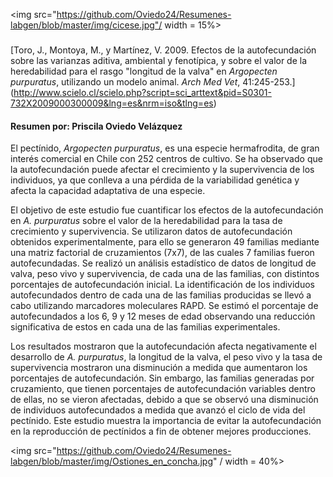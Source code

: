 
<img src="https://github.com/Oviedo24/Resumenes-labgen/blob/master/img/cicese.jpg"/ width = 15%>

### 
[Toro, J., Montoya, M., y Martínez, V. 2009. Efectos de la autofecundación sobre las varianzas aditiva, ambiental y fenotípica, y sobre el valor de la heredabilidad para el rasgo "longitud de la valva" en *Argopecten purpuratus*, utilizando un modelo animal. *Arch Med Vet*, 41:245-253.] (http://www.scielo.cl/scielo.php?script=sci_arttext&pid=S0301-732X2009000300009&lng=es&nrm=iso&tlng=es)

#### Resumen por: Priscila Oviedo Velázquez

El pectínido, *Argopecten purpuratus*, es una especie hermafrodita, de gran interés comercial en Chile con 252 centros de cultivo. Se ha observado que la autofecundación puede afectar el crecimiento y la supervivencia de los individuos, ya que conlleva a una pérdida de la variabilidad genética y afecta la capacidad adaptativa de una especie. 

El objetivo de este estudio fue cuantificar los efectos de la autofecundación en *A. purpuratus* sobre el valor de la heredabilidad para la tasa de crecimiento y supervivencia. Se utilizaron datos de autofecundación obtenidos experimentalmente, para ello se generaron 49 familias mediante una matriz factorial de cruzamientos (7x7), de las cuales 7 familias fueron autofecundadas. Se realizó un análisis estadístico de datos de longitud de valva, peso vivo y supervivencia, de cada una de las familias, con distintos porcentajes de autofecundación inicial. La identificación de los individuos autofecundados dentro de cada una de las familias producidas se llevó a cabo utilizando marcadores moleculares RAPD. Se estimó el porcentaje de autofecundados a los 6, 9 y 12 meses de edad observando una reducción significativa de estos en cada una de las familias experimentales.

Los resultados mostraron que la autofecundación afecta negativamente el desarrollo de *A. purpuratus*, la longitud de la valva, el peso vivo y la tasa de supervivencia mostraron una disminución a medida que aumentaron los porcentajes de autofecundación. 
Sin embargo, las familias generadas por cruzamiento, que tienen porcentajes de autofecundación variables dentro de ellas, no se vieron afectadas, debido a que se observó una disminución de individuos autofecundados a medida que avanzó el ciclo de vida del pectínido. Este estudio muestra la importancia de evitar la autofecundación en la reproducción de pectínidos a fin de obtener mejores producciones.

<img src="https://github.com/Oviedo24/Resumenes-labgen/blob/master/img/Ostiones_en_concha.jpg" / width = 40%>
